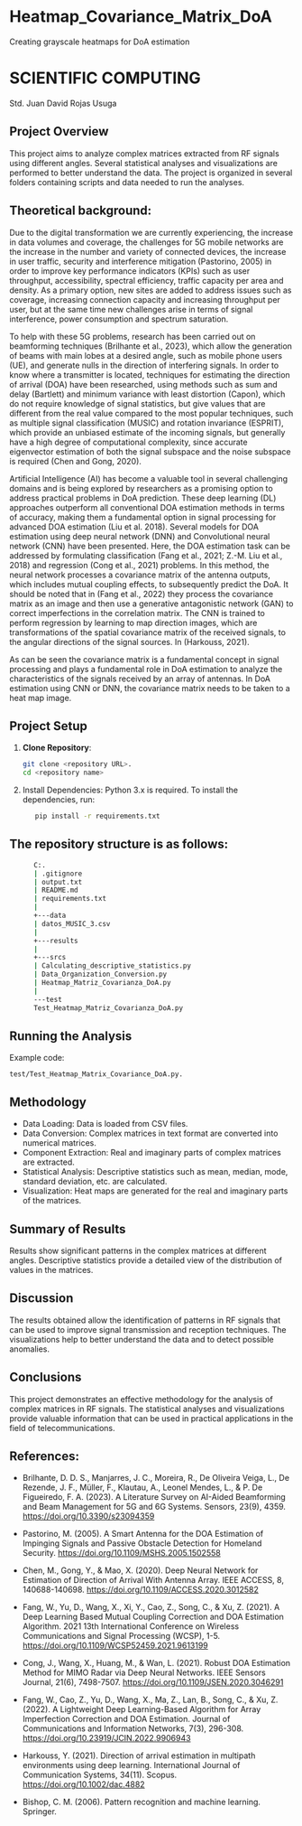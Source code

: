 # Heatmap_Covariance_Matrix_DoA
Creating grayscale heatmaps for DoA estimation
# SCIENTIFIC COMPUTING

Std. Juan David Rojas Usuga

## Project Overview

This project aims to analyze complex matrices extracted from RF signals using different angles. Several statistical analyses and visualizations are performed to better understand the data. The project is organized in several folders containing scripts and data needed to run the analyses.

## Theoretical background:

Due to the digital transformation we are currently experiencing, the increase in data volumes and coverage, the challenges for 5G mobile networks are the increase in the number and variety of connected devices, the increase in user traffic, security and interference mitigation (Pastorino, 2005) in order to improve key performance indicators (KPIs) such as user throughput, accessibility, spectral efficiency, traffic capacity per area and density. As a primary option, new sites are added to address issues such as coverage, increasing connection capacity and increasing throughput per user, but at the same time new challenges arise in terms of signal interference, power consumption and spectrum saturation.

To help with these 5G problems, research has been carried out on beamforming techniques (Brilhante et al., 2023), which allow the generation of beams with main lobes at a desired angle, such as mobile phone users (UE), and generate nulls in the direction of interfering signals. In order to know where a transmitter is located, techniques for estimating the direction of arrival (DOA) have been researched, using methods such as sum and delay (Bartlett) and minimum variance with least distortion (Capon), which do not require knowledge of signal statistics, but give values that are different from the real value compared to the most popular techniques, such as multiple signal classification (MUSIC) and rotation invariance (ESPRIT), which provide an unbiased estimate of the incoming signals, but generally have a high degree of computational complexity, since accurate eigenvector estimation of both the signal subspace and the noise subspace is required (Chen and Gong, 2020).

Artificial Intelligence (AI) has become a valuable tool in several challenging domains and is being explored by researchers as a promising option to address practical problems in DoA prediction. These deep learning (DL) approaches outperform all conventional DOA estimation methods in terms of accuracy, making them a fundamental option in signal processing for advanced DOA estimation (Liu et al. 2018). Several models for DOA estimation using deep neural network (DNN) and Convolutional neural network (CNN) have been presented. Here, the DOA estimation task can be addressed by formulating classification (Fang et al., 2021; Z.-M. Liu et al., 2018) and regression (Cong et al., 2021) problems. In this method, the neural network processes a covariance matrix of the antenna outputs, which includes mutual coupling effects, to subsequently predict the DoA.  It should be noted that in (Fang et al., 2022) they process the covariance matrix as an image and then use a generative antagonistic network (GAN) to correct imperfections in the correlation matrix. The CNN is trained to perform regression by learning to map direction images, which are transformations of the spatial covariance matrix of the received signals, to the angular directions of the signal sources. In (Harkouss, 2021).

As can be seen the covariance matrix is a fundamental concept in signal processing and plays a fundamental role in DoA estimation to analyze the characteristics of the signals received by an array of antennas. In DoA estimation using CNN or DNN, the covariance matrix needs to be taken to a heat map image.

## Project Setup

1. **Clone Repository**:
   ````bash
   git clone <repository URL>.
   cd <repository name>

2. Install Dependencies:
Python 3.x is required. To install the dependencies, run:
   ````bash
      pip install -r requirements.txt
   
## The repository structure is as follows:
   ````bash
         C:.
         | .gitignore
         | output.txt
         | README.md
         | requirements.txt
         |
         +---data
         | datos_MUSIC_3.csv
         |
         +---results
         |
         +---srcs
         | Calculating_descriptive_statistics.py
         | Data_Organization_Conversion.py
         | Heatmap_Matriz_Covarianza_DoA.py
         |
         ---test
         Test_Heatmap_Matriz_Covarianza_DoA.py
  ````
## Running the Analysis
   Example code:
   ````
   test/Test_Heatmap_Matrix_Covariance_DoA.py.
   ````
## Methodology
* Data Loading: Data is loaded from CSV files.
* Data Conversion: Complex matrices in text format are converted into numerical matrices.
* Component Extraction: Real and imaginary parts of complex matrices are extracted.
* Statistical Analysis: Descriptive statistics such as mean, median, mode, standard deviation, etc. are calculated.
* Visualization: Heat maps are generated for the real and imaginary parts of the matrices.
  
## Summary of Results
Results show significant patterns in the complex matrices at different angles. Descriptive statistics provide a detailed view of the distribution of values in the matrices.

## Discussion
The results obtained allow the identification of patterns in RF signals that can be used to improve signal transmission and reception techniques. The visualizations help to better understand the data and to detect possible anomalies.

## Conclusions
This project demonstrates an effective methodology for the analysis of complex matrices in RF signals. The statistical analyses and visualizations provide valuable information that can be used in practical applications in the field of telecommunications.

## References:

* Brilhante, D. D. S., Manjarres, J. C., Moreira, R., De Oliveira Veiga, L., De Rezende, J. F., Müller, F., Klautau, A., Leonel Mendes, L., & P. De Figueiredo, F. A. (2023). A Literature Survey on AI-Aided Beamforming and Beam Management for 5G and 6G Systems. Sensors, 23(9), 4359. https://doi.org/10.3390/s23094359

* Pastorino, M. (2005). A Smart Antenna for the DOA Estimation of Impinging Signals and Passive Obstacle  Detection for Homeland Security. https://doi.org/10.1109/MSHS.2005.1502558

* Chen, M., Gong, Y., & Mao, X. (2020). Deep Neural Network for Estimation of Direction of Arrival With Antenna Array. IEEE ACCESS, 8, 140688-140698. https://doi.org/10.1109/ACCESS.2020.3012582

* Fang, W., Yu, D., Wang, X., Xi, Y., Cao, Z., Song, C., & Xu, Z. (2021). A Deep Learning Based Mutual Coupling Correction and DOA Estimation Algorithm. 2021 13th International Conference on Wireless Communications and Signal Processing (WCSP), 1-5. https://doi.org/10.1109/WCSP52459.2021.9613199

* Cong, J., Wang, X., Huang, M., & Wan, L. (2021). Robust DOA Estimation Method for MIMO Radar via Deep Neural Networks. IEEE Sensors Journal, 21(6), 7498-7507. https://doi.org/10.1109/JSEN.2020.3046291

* Fang, W., Cao, Z., Yu, D., Wang, X., Ma, Z., Lan, B., Song, C., & Xu, Z. (2022). A Lightweight Deep Learning-Based Algorithm for Array Imperfection Correction and DOA Estimation. Journal of Communications and Information Networks, 7(3), 296-308. https://doi.org/10.23919/JCIN.2022.9906943

* Harkouss, Y. (2021). Direction of arrival estimation in multipath environments using deep learning. International Journal of Communication Systems, 34(11). Scopus. https://doi.org/10.1002/dac.4882

* Bishop, C. M. (2006). Pattern recognition and machine learning. Springer.
